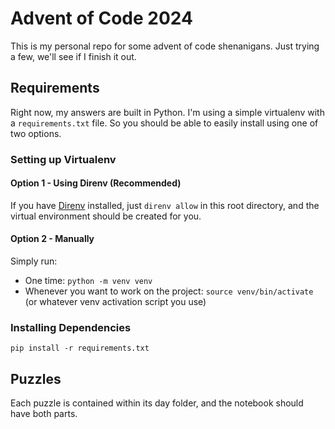 # Advent of Code 2024

This is my personal repo for some advent of code shenanigans. Just trying a few, we'll see if I finish it out.

## Requirements

Right now, my answers are built in Python. I'm using a simple virtualenv with a `requirements.txt` file. So you should be able to easily install using one of two options.

### Setting up Virtualenv

#### Option 1 - Using Direnv (Recommended)
If you have [Direnv]() installed, just `direnv allow` in this root directory, and the virtual environment should be created for you.

#### Option 2 - Manually
Simply run:

* One time: `python -m venv venv`
* Whenever you want to work on the project: `source venv/bin/activate` (or whatever venv activation script you use)

### Installing Dependencies

`pip install -r requirements.txt`

## Puzzles

Each puzzle is contained within its day folder, and the notebook should have both parts.
